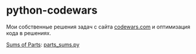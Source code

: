 # python-codewars

Мои собственные решения задач с сайта [codewars.com](https://www.codewars.com/) и оптимизация кода в решениях.


[Sums of Parts](https://www.codewars.com/kata/5ce399e0047a45001c853c2b/python): [parts_sums.py](parts_sums.py)